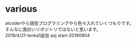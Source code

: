 # various
atcoderやら競技プログラミングやら色々入れていくつもりです。  
そんなに面白いリポジトリではないと思います。  
2019/4/21-tenka1追加
aoj start-20190604
